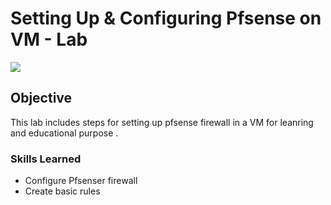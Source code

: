 # Setting Up & Configuring Pfsense on VM - Lab
<img src="https://img.shields.io/badge/-pfSense%20Firewall-blue?style=for-the-badge"></img>

## Objective
This lab includes steps for setting up  pfsense firewall in a VM for leanring and educational purpose .

### Skills Learned

- Configure Pfsenser firewall
- Create basic rules
